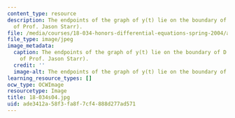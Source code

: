 ```yaml
---
content_type: resource
description: The endpoints of the graph of y(t) lie on the boundary of D. (Image courtesy
  of Prof. Jason Starr).
file: /media/courses/18-034-honors-differential-equations-spring-2004/ade3412a58f3fa8f7cf4888d277ad571_18-034s04.jpg
file_type: image/jpeg
image_metadata:
  caption: The endpoints of the graph of y(t) lie on the boundary of D. (Image courtesy
    of Prof. Jason Starr).
  credit: ''
  image-alt: The endpoints of the graph of y(t) lie on the boundary of D.
learning_resource_types: []
ocw_type: OCWImage
resourcetype: Image
title: 18-034s04.jpg
uid: ade3412a-58f3-fa8f-7cf4-888d277ad571
---
```

